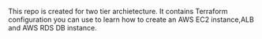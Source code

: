 This repo is created for two tier archietecture.
It contains Terraform configuration you can use to learn how to create an AWS EC2 instance,ALB and AWS RDS DB instance.